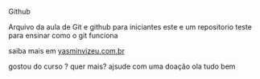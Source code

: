 Github

Arquivo da aula de Git e github para iniciantes
 este e um repositorio teste para ensinar como o git funciona

 saiba mais em  [yasminvizeu.com.br](http://yasminvizeu@gmail.com)

 gostou do curso ? quer mais? ajsude com uma doação
  ola tudo bem 